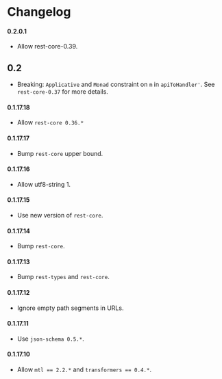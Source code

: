 # Changelog

#### 0.2.0.1

* Allow rest-core-0.39.

## 0.2

* Breaking: `Applicative` and `Monad` constraint on `m` in
  `apiToHandler'`. See `rest-core-0.37` for more details.

#### 0.1.17.18

* Allow `rest-core 0.36.*`

#### 0.1.17.17

* Bump `rest-core` upper bound.

#### 0.1.17.16

* Allow utf8-string 1.

#### 0.1.17.15

* Use new version of `rest-core`.

#### 0.1.17.14

* Bump `rest-core`.

#### 0.1.17.13

* Bump `rest-types` and `rest-core`.

#### 0.1.17.12

* Ignore empty path segments in URLs.

#### 0.1.17.11

* Use `json-schema 0.5.*`.

#### 0.1.17.10

* Allow `mtl == 2.2.*` and `transformers == 0.4.*`.
